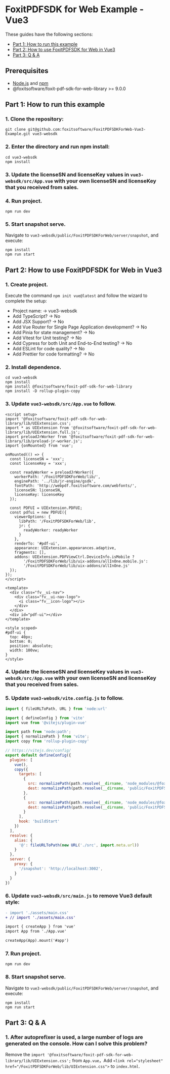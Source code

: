 # FoxitPDFSDK for Web Example - Vue3

These guides have the following sections:

- [Part 1: How to run this example](#part-1-how-to-run-this-example)
- [Part 2: How to use FoxitPDFSDK for Web in Vue3](#part-2-how-to-use-foxitpdfsdk-for-web-in-vue3)
- [Part 3: Q & A](#part-3-q--a)

## Prerequisites

- [Node.js](https://nodejs.org/en) and [npm](https://docs.npmjs.com/getting-started)
- @foxitsoftware/foxit-pdf-sdk-for-web-library >= 9.0.0

## Part 1: How to run this example

### 1. Clone the repository:
```shell
git clone git@github.com:foxitsoftware/FoxitPDFSDKForWeb-Vue3-Example.git vue3-websdk
```
### 2. Enter the directory and run npm install:
```shell
cd vue3-websdk
npm install
```
### 3. Update the licenseSN and licenseKey values in `vue3-websdk/src/App.vue` with your own licenseSN and licenseKey that you received from sales.
### 4. Run project.
```shell
npm run dev
```
### 5. Start snapshot serve.
Navigate to `vue3-websdk/public/FoxitPDFSDKForWeb/server/snapshot`, and execute:
```shell
npm install
npm run start
```

## Part 2: How to use FoxitPDFSDK for Web in Vue3

### 1. Create project.
Execute the command `npm init vue@latest` and follow the wizard to complete the setup:
- Project name: -> vue3-websdk
- Add TypeScript? -> No
- Add JSX Support? -> No
- Add Vue Router for Single Page Application development? -> No
- Add Pinia for state management? -> No
- Add Vitest for Unit testing? -> No
- Add Cypress for both Unit and End-to-End testing? -> No
- Add ESLint for code quality? -> No
- Add Prettier for code formatting? -> No
### 2. Install dependence.
```shell
cd vue3-websdk
npm install
npm install @foxitsoftware/foxit-pdf-sdk-for-web-library
npm install -D rollup-plugin-copy
```
### 3. Update `vue3-websdk/src/App.vue` to follow.
```vue
<script setup>
import '@foxitsoftware/foxit-pdf-sdk-for-web-library/lib/UIExtension.css';
import * as UIExtension from '@foxitsoftware/foxit-pdf-sdk-for-web-library/lib/UIExtension.full.js';
import preloadJrWorker from '@foxitsoftware/foxit-pdf-sdk-for-web-library/lib/preload-jr-worker.js';
import {onMounted} from 'vue';

onMounted(() => {
  const licenseSN = 'xxx';
  const licenseKey = 'xxx';

  const readyWorker = preloadJrWorker({
    workerPath: '/FoxitPDFSDKForWeb/lib/',
    enginePath: '../lib/jr-engine/gsdk',
    fontPath: 'http://webpdf.foxitsoftware.com/webfonts/',
    licenseSN: licenseSN,
    licenseKey: licenseKey
  });

  const PDFUI = UIExtension.PDFUI;
  const pdfui = new PDFUI({
    viewerOptions: {
      libPath: '/FoxitPDFSDKForWeb/lib',
      jr: {
        readyWorker: readyWorker
      }
    },
    renderTo: '#pdf-ui',
    appearance: UIExtension.appearances.adaptive,
    fragments: [],
    addons: UIExtension.PDFViewCtrl.DeviceInfo.isMobile ?
        '/FoxitPDFSDKForWeb/lib/uix-addons/allInOne.mobile.js':
        '/FoxitPDFSDKForWeb/lib/uix-addons/allInOne.js'
  });
});
</script>

<template>
  <div class="fv__ui-nav">
    <div class="fv__ui-nav-logo">
      <i class="fv__icon-logo"></i>
    </div>
  </div>
  <div id="pdf-ui"></div>
</template>

<style scoped>
#pdf-ui {
  top: 40px;
  bottom: 0;
  position: absolute;
  width: 100vw;
}
</style>

```
### 4. Update the licenseSN and licenseKey values in `vue3-websdk/src/App.vue` with your own licenseSN and licenseKey that you received from sales.
### 5. Update `vue3-websdk/vite.config.js` to follow.
```js
import { fileURLToPath, URL } from 'node:url'

import { defineConfig } from 'vite'
import vue from '@vitejs/plugin-vue'

import path from 'node:path';
import { normalizePath } from 'vite';
import copy from 'rollup-plugin-copy'

// https://vitejs.dev/config/
export default defineConfig({
  plugins: [
    vue(),
    copy({
      targets: [
        {
          src: normalizePath(path.resolve(__dirname, 'node_modules/@foxitsoftware/foxit-pdf-sdk-for-web-library/lib')),
          dest: normalizePath(path.resolve(__dirname, 'public/FoxitPDFSDKForWeb'))
        },
        {
          src: normalizePath(path.resolve(__dirname, 'node_modules/@foxitsoftware/foxit-pdf-sdk-for-web-library/server')),
          dest: normalizePath(path.resolve(__dirname, 'public/FoxitPDFSDKForWeb'))
        }
      ],
      hook: 'buildStart'
    })
  ],
  resolve: {
    alias: {
      '@': fileURLToPath(new URL('./src', import.meta.url))
    }
  },
  server: {
    proxy: {
      '/snapshot': 'http://localhost:3002',
    }
  }
})
```
### 6. Update `vue3-websdk/src/main.js` to remove Vue3 default style:
```diff
- import './assets/main.css'
+ // import './assets/main.css'

import { createApp } from 'vue'
import App from './App.vue'

createApp(App).mount('#app')
```
### 7. Run project.
```shell
npm run dev
```
### 8. Start snapshot serve.
Navigate to `vue3-websdk/public/FoxitPDFSDKForWeb/server/snapshot`, and execute:
```shell
npm install
npm run start
```

## Part 3: Q & A

### 1. After autoprefixer is used, a large number of logs are generated on the console. How can I solve this problem?

Remove the `import '@foxitsoftware/foxit-pdf-sdk-for-web-library/lib/UIExtension.css';` from `App.vue`，Add `<link rel="stylesheet" href="/FoxitPDFSDKForWeb/lib/UIExtension.css">` to `index.html`.
